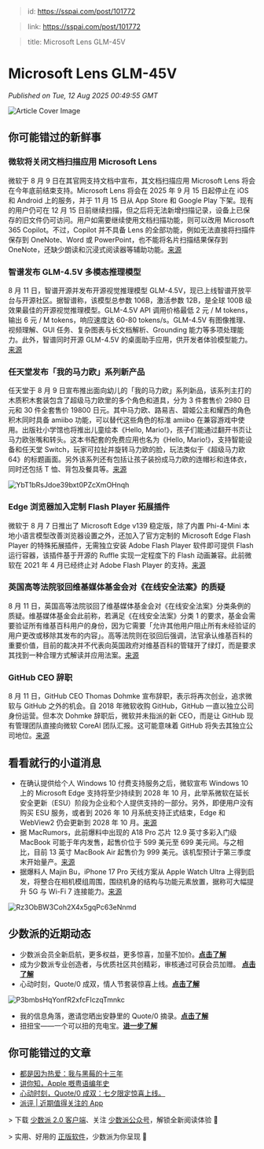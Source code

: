 > id: https://sspai.com/post/101772

> link: https://sspai.com/post/101772

> title: Microsoft Lens GLM-45V

# Microsoft Lens GLM-45V
_Published on Tue, 12 Aug 2025 00:49:55 GMT_

![Article Cover Image](https://cdnfile.sspai.com/2025/8/12/article/4ffa626a-1b14-eed0-395b-f4aca9989086.png)  

你可能错过的新鲜事
---------

### 微软将关闭文档扫描应用 Microsoft Lens

微软于 8 月 9 日在其官网支持文档中宣布，其文档扫描应用 Microsoft Lens 将会在今年底前结束支持。Microsoft Lens 将会在 2025 年 9 月 15 日起停止在 iOS 和 Android 上的服务，并于 11 月 15 日从 App Store 和 Google Play 下架。现有的用户仍可在 12 月 15 日前继续扫描，但之后将无法新增扫描记录，设备上已保存的旧文件仍可访问。用户如需要继续使用文档扫描功能，则可以改用 Microsoft 365 Copilot。不过，Copilot 并不具备 Lens 的全部功能，例如无法直接将扫描件保存到 OneNote、Word 或 PowerPoint，也不能将名片扫描结果保存到 OneNote，还缺少朗读和沉浸式阅读器等辅助功能。[来源](https://support.microsoft.com/zh-cn/topic/microsoft%E9%95%9C%E5%A4%B4%E7%9A%84%E5%81%9C%E7%94%A8-fc965de7-499d-4d38-aeae-f6e48271652d)

### 智谱发布 GLM-4.5V 多模态推理模型

8 月 11 日，智谱开源并发布开源视觉推理模型 GLM-4.5V，现已上线智谱开放平台与开源社区。据智谱称，该模型总参数 106B，激活参数 12B，是全球 100B 级效果最佳的开源视觉推理模型。GLM-4.5V API 调用价格最低 2 元 / M tokens，输出 6 元 / M tokens，响应速度达 60-80 tokens/s。GLM-4.5V 有图像推理、视频理解、GUI 任务、复杂图表与长文档解析、Grounding 能力等多项处理能力。此外，智谱同时开源 GLM-4.5V 的桌面助手应用，供开发者体验模型能力。[来源](https://mp.weixin.qq.com/s/8cKtGwUtEvAaPriVzBI1Dg)

### 任天堂发布「我的马力欧」系列新产品

任天堂于 8 月 9 日宣布推出面向幼儿的「我的马力欧」系列新品，该系列主打的木质积木套装包含了超级马力欧里的多个角色和道具，分为 3 件套售价 2980 日元和 30 件全套售价 19800 日元。其中马力欧、路易吉、碧姬公主和耀西的角色积木同时具备 amiibo 功能，可以替代这些角色的标准 amiibo 在兼容游戏中使用。出版社小学馆也将推出儿童绘本《Hello, Mario!》，孩子们能通过翻开书页让马力欧张嘴和转头。这本书配套的免费应用也名为《Hello, Mario!》，支持智能设备和任天堂 Switch，玩家可拉扯并旋转马力欧的脸，玩法类似于《超级马力欧 64》的标题画面。另外该系列还有包括让孩子装扮成马力欧的连帽衫和连体衣，同时还包括 T 恤、背包及餐具等。[来源](https://www.videogameschronicle.com/news/nintendo-announces-my-mario-a-range-of-products-for-young-children-including-amiibo-building-blocks/)

![YbT1bRsJdoe39bxt0PZcXmOHnqh](https://cdnfile.sspai.com/editor/u_/d2d8unlb34t8407m0gb0.png?imageView2/2/w/1120/q/90/interlace/1/ignore-error/1/format/webp)

### Edge 浏览器加入定制 Flash Player 拓展插件

微软于 8 月 7 日推出了 Microsoft Edge v139 稳定版，除了内置 Phi-4-Mini 本地小语言模型改善浏览器设置之外，还加入了官方定制的 Microsoft Edge Flash Player 的特殊拓展插件，无需独立安装 Adobe Flash Player 软件即可提供 Flash 运行容器，该插件基于开源的 Ruffle 实现一定程度下的 Flash 动画兼容。此前微软在 2021 年 4 月已经终止对 Adobe Flash Player 的支持。[来源](https://m.ithome.com/html/874247.htm)

### 英国高等法院驳回维基媒体基金会对《在线安全法案》的质疑

8 月 11 日，英国高等法院驳回了维基媒体基金会对《在线安全法案》分类条例的质疑。维基媒体基金会此前称，若满足《在线安全法案》分类 1 的要求，基金会需要验证所有维基百科用户的身份，因为它需要「允许其他用户阻止所有未经验证的用户更改或移除其发布的内容」。高等法院则在驳回后强调，法官承认维基百科的重要价值，目前的裁决并不代表向英国政府对维基百科的管辖开了绿灯，而是要求其找到一种合理方式解读并应用法案。[来源](https://wikimediafoundation.org/news/2025/08/11/wikimedia-foundation-challenges-uk-online-safety-act-regulations/)

### GitHub CEO 辞职

8 月 11 日，GitHub CEO Thomas Dohmke 宣布辞职，表示将再次创业，追求微软与 GitHub 之外的机会。自 2018 年微软收购 GitHub，GitHub 一直以独立公司身份运营。但本次 Dohmke 辞职后，微软并未指派的新 CEO，而是让 GitHub 现有管理团队直接向微软 CoreAI 团队汇报。这可能意味着 GitHub 将失去其独立公司地位。[来源](https://www.theverge.com/news/757461/microsoft-github-thomas-dohmke-resignation-coreai-team-transition)

看看就行的小道消息
---------

-   在确认提供给个人 Windows 10 付费支持服务之后，微软宣布 Windows 10 上的 Microsoft Edge 支持将至少持续到 2028 年 10 月，此举系微软在延长安全更新（ESU）阶段为企业和个人提供支持的一部分。另外，即便用户没有购买 ESU 服务，或者到 2026 年 10 月系统支持正式结束，Edge 和 WebView2 仍会更新到 2028 年 10 月。[来源](https://www.windowslatest.com/2025/08/10/microsoft-wont-end-support-for-chromium-edge-and-pwas-on-windows-10-until-october-2028/)
-   据 MacRumors，此前爆料中出现的 A18 Pro 芯片 12.9 英寸多彩入门级 MacBook 可能于年内发售，起售价位于 599 美元至 699 美元间。与之相比，目前 13 英寸 MacBook Air 起售价为 999 美元。该机型预计于第三季度末开始量产。[来源](https://www.macrumors.com/2025/08/11/new-12-9-inch-macbook-launch-this-year-599-price/)
-   据爆料人 Majin Bu，iPhone 17 Pro 天线方案从 Apple Watch Ultra 上得到启发，将整合在相机模组周围，围绕机身的结构与功能元素放置，据称可大幅提升 5G 与 Wi-Fi 7 连接能力。[来源](https://majinbuofficial.com/iphone-17-pro-antennas-repositioned-around-the-camera-module/)

![Rz3ObBW3Coh2X4x5gqPc63eNnmd](https://cdnfile.sspai.com/editor/u_/d2d8untb34t85tdj68bg.png?imageView2/2/w/1120/q/90/interlace/1/ignore-error/1/format/webp)

少数派的近期动态
--------

-   少数派会员全新启航，更多权益，更多惊喜，加量不加价。[**点击了解**](https://sspai.com/post/101440)
-   成为少数派专业创造者，与优质社区共创精彩，审核通过可获会员加赠。 [**点击了解**](https://sspai.com/page/verified/)
-   心动时刻，Quote/0 成双，情人节套装惊喜上线。[**点击了解**](https://sspai.com/create/quote0)

![P3bmbsHqYonfR2xfcFIczqTmnkc](https://cdnfile.sspai.com/editor/u_/d2d8uo5b34t843n1shpg.png?imageView2/2/w/1120/q/90/interlace/1/ignore-error/1/format/webp)

-   我的信息角落，邀请您晒出安静里的 Quote/0 摘录。[**点击了解**](https://sspai.com/post/101517)
-   扭扭宝——一个可以扭的充电宝。[**进一步了解**](https://sspai.com/create/blacktime)

你可能错过的文章
--------

-   [都是因为热爱：我与黑莓的十三年](https://sspai.com/post/101672)
-   [讲你知，Apple 嘅粤语编年史](https://sspai.com/post/98053)
-   [心动时刻，Quote/0 成双：七夕限定惊喜上线。](https://sspai.com/post/101762)
-   [派评 | 近期值得关注的 App](https://sspai.com/post/101767)

\> 下载 [少数派 2.0 客户端](https://sspai.com/page/client)、关注 [少数派公众号](https://sspai.com/s/J71e)，解锁全新阅读体验 📰

\> 实用、好用的 [正版软件](https://sspai.com/mall)，少数派为你呈现 🚀
